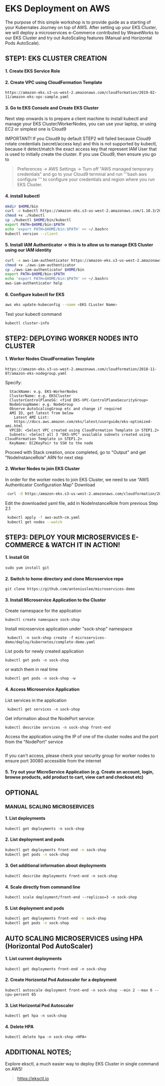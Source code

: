 # EKS Deployment on AWS
The purpose of this simple workshop is to provide guide as a starting of your Kubernates Journey on top of AWS.
After setting up your EKS Cluster, we will deploy a microservices e-Commerce contributed by WeaveWorks to our EKS Cluster 
and try out AutoScaling features (Manual and Horizontal Pods AutoScale).

## STEP1: EKS CLUSTER CREATION
#### 1. Create EKS Service Role
#### 2. Create VPC using CloudFormation Template
  ```
  https://amazon-eks.s3-us-west-2.amazonaws.com/cloudformation/2019-02-11/amazon-eks-vpc-sample.yaml
  ```
#### 3. Go to EKS Console and Create EKS Cluster

Next step onwards is to prepare a client machine to install kubectl and manage your EKS Cluster/WorkerNodes, 
you can use your laptop, or using EC2 or simplest one is Cloud9

IMPORTANT! If you Cloud9 by default STEP2 will failed because Cloud9 rotate credentials (secret/access key) 
and this is not supported by kubectl, because it detect/match the exact access key that represent 
IAM User that is used to initially create the cluster.
If you use Cloud9, then ensure you go to 
> Preferences -> AWS Settings -> Turn off "AWS managed temporary credentials" 
and go to your Cloud9 terminal and run 
'''bash
  aws configure
'''
to configure your credentials and region where you run EKS Cluster.

#### 4. install kubectl
   ```bash
   mkdir $HOME/bin
   curl -o kubectl https://amazon-eks.s3-us-west-2.amazonaws.com/1.10.3/2018-07-26/bin/linux/amd64/kubectl
   chmod +x ./kubectl
   cp ./kubectl $HOME/bin/kubectl
   export PATH=$HOME/bin:$PATH
   echo 'export PATH=$HOME/bin:$PATH' >> ~/.bashrc
   kubectl version --client
   ```
#### 5. Install IAM Authenticator -> this is to allow us to manage EKS Cluster using our IAM identity
   ```bash
   curl -o aws-iam-authenticator https://amazon-eks.s3-us-west-2.amazonaws.com/1.10.3/2018-07-26/bin/linux/amd64/aws-iam-authenticator
   chmod +x ./aws-iam-authenticator
   cp ./aws-iam-authenticator $HOME/bin
   export PATH=$HOME/bin:$PATH
   echo 'export PATH=$HOME/bin:$PATH' >> ~/.bashrc
   aws-iam-authenticator help
   ```
#### 6. Configure kubectl for EKS
   ```bash
   aws eks update-kubeconfig --name <EKS CLuster Name>
   ```
  Test your kubectl command
   ```bash
   kubectl cluster-info
   ```

## STEP2: DEPLOYING WORKER NODES INTO CLUSTER
#### 1. Worker Nodes CloudFormation Template
  ```
  https://amazon-eks.s3-us-west-2.amazonaws.com/cloudformation/2018-11-07/amazon-eks-nodegroup.yaml
  ```
  Specify:
  ```
    StackName: e.g. EKS-WorkerNodes
    ClusterName: e.g. EKSCluster
    ClusterControlPlaneSG: <find EKS-VPC-ControlPlaneSecurityGroup>
    NodeGroupName: e.g. NodeGroup
    Observe AutoScalingGroup etc and change if required
    AMI ID, get latest from below
      Latest AMI List:
      https://docs.aws.amazon.com/eks/latest/userguide/eks-optimized-ami.html
    VPCID: <Select VPC created using CloudFormation Template in STEP1.2>
    Subnets: <Select all 3 "EKS-VPC" available subnets created using CloudFormation Template in STEP1.2>
    KeyName: EC2KeyPair to SSH to the node
  ```
  Proceed with Stack creation, once completed, go to "Output" and get "NodeInstanceRole" ARN for next step
#### 2. Worker Nodes to join EKS Cluster
  In order for the worker nodes to join EKS Cluster, we need to use "AWS Authenticator Configuration Map"
  Download
   ```bash
    curl -O https:/amazon-eks.s3-us-west-2.amazonaws.com/cloudformation/2018-11-07/aws-auth-cm.yaml
   ```
  Edit the downloaded yaml file, add in NodeInstanceRole from previous Step 2.1
  ```bash
   kubectl apply -f aws-auth-cm.yaml
   kubectl get nodes --watch
  ```

## STEP3: DEPLOY YOUR MICROSERVICES E-COMMERCE & WATCH IT IN ACTION!
#### 1. Install Git
  ```
  sudo yum install git
  ```
#### 2. Switch to home directory and clone Microservice repo
  ```
  git clone https://github.com/antoniuslee/microservices-demo
  ```
#### 3. Install Microservice Application to the Cluster
  Create namespace for the application
  ```
  kubectl create namespace sock-shop
  ```
  Install microservice application under "sock-shop" namespace
  ```
   kubectl -n sock-shop create -f microservices-demo/deploy/kubernetes/complete-demo.yaml
  ```
  List pods for newly created application
  ``` 
  kubectl get pods -n sock-shop 
  ```
  or watch them in real time
  ```
  kubectl get pods -n sock-shop -w
  ```
#### 4. Access Microservice Application
  List services in the application
  ```
   kubectl get services -n sock-shop
  ```
  Get information about the NodePort service:
  ```
  kubectl describe services -n sock-shop front-end
  ```
  Access the application using the IP of one of the cluster nodes and the port from the "NodePort" service
  ``` http://<IP_ADDRESS>:30080
  ```
  
  If you can't access, please check your security group for worker nodes to ensure port 30080 accessible from the internet

#### 5. Try out your MicroService Application (e.g. Create an account, login, browse products, add product to cart, view cart and checkout etc)


## OPTIONAL
### MANUAL SCALING MICROSERVICES
#### 1. List deployments
  ``` 
  kubectl get deployments -n sock-shop
  ```
#### 2. List deployment and pods
  ```bash
  kubectl get deployments front-end -n sock-shop
  kubectl get pods -n sock-shop
  ```
#### 3. Get additional information about deployments
 ```
 kubectl describe deployments front-end -n sock-shop
 ```
#### 4. Scale directly from command line
  ```
  kubectl scale deployment/front-end --replicas=3 -n sock-shop
  ```
#### 5. List deployment and pods
  ```bash 
  kubectl get deployments front-end -n sock-shop
  kubectl get pods -n sock-shop
  ```

## AUTO SCALING MICROSERVICES using HPA (Horizontal Pod AutoScaler)
#### 1. List current deployments
  ```
  kubectl get deployments front-end -n sock-shop
  ```
#### 2. Create Horizontal Pod Autoscaler for a deployment
  ```
  kubectl autoscale deployment front-end -n sock-shop --min 2 --max 6 --cpu-percent 65
  ```
#### 3. List Horizontal Pod Autoscaler
  ```
  kubectl get hpa -n sock-shop
  ```
#### 4. Delete HPA
  ```
  kubectl delete hpa -n sock-shop <HPA>
  ```
  
## ADDITIONAL NOTES;
Explore eksctl, a much easier way to deploy EKS Cluster in single command on AWS!
> https://eksctl.io
